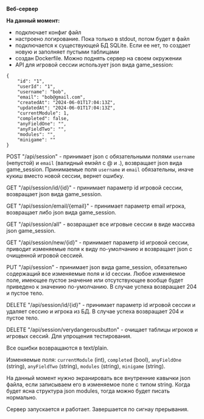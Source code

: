 **Веб-сервер**

**На данный момент:**
* подключает конфиг файл
* настроено логирование. Пока только в stdout, потом будет в файл
* подключается к существующей БД SQLite. Если ее нет, то создает новую и заполняет пустыми таблицами
* создан Dockerfile. Можно поднять сервер на своем окружении
* API для игровой сессии использует json вида game_session:

```
{
    "id": "1",
    "userId": "1",
    "username": "bob",
    "email": "bob@gmail.com",
    "createdAt": "2024-06-01T17:04:13Z",
    "updatedAt": "2024-06-01T17:04:13Z",
    "currentModule": 1,
    "completed": false,
    "anyFieldOne": "",
    "anyFieldTwo": "",
    "modules": "",
    "minigame": ""
}
```

POST "/api/session" - принимает json с обязательными полями `username` (непустой) и `email` (валидный емэйл с @ и .), возвращает json вида game_session.
Принимаемые поля `username` и `email` обязательны, иначе кукиш вместо новой сессии, вернет ошибку.

GET "/api/session/id/{id}" - принимает параметр id игровой сессии, возвращает json вида game_session.

GET "/api/session/email/{email}" - принимает параметр email игрока, возвращает либо json вида game_session.

GET "/api/session/all" - возвращает все игровые сессии в виде массива json game_session.

GET "/api/session/new/{id}" - принимает параметр id игровой сессии, приводит изменяемые поля к виду по-умолчанию и возвращает json с очищенной игровой сессией.

PUT "/api/session" - принимает json вида game_session, обязательно содержащий все изменяемые поля и id сессии. Любое изменяемое поле, имеющее пустое значение или отсутствующее вообще будет приведено к значению по-умолчанию. В случае успеха возвращает 204 и пустое тело.

DELETE "/api/session/id/{id}" - принимает параметр id игровой сессии и удаляет сессию и игрока из БД. В случае успеха возвращает 204 и пустое тело.

DELETE "/api/session/verydangerousbutton" - очищает таблицы игроков и игровых сессий. Для упрощения тестирования.

Все ошибки возвращаются в text/plain.

Изменяемые поля: `currentModule` (int), `completed` (bool), `anyFieldOne` (string), `anyFieldTwo` (string), `modules` (string), `minigame` (string).

На данный момент нужно экранировать все внутренние кавычки json файла, если записываем его в изменяемое поле с типом string. Когда будет ясна структура json modules, тогда можно будет писать нормально.

Сервер запускается и работает. Завершается по сигнау прерывания.
